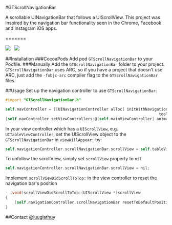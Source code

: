 #GTScrollNavigationBar

A scrollable UINavigationBar that follows a UIScrollView. This project was inspired by the navigation bar functionality seen in the Chrome, Facebook and Instagram iOS apps.

=======

![](http://luugiathuy.com/wp-content/uploads/2013/12/GTScrollNavigationBar1.png)  &nbsp;  ![](http://luugiathuy.com/wp-content/uploads/2013/12/GTScrollNavigationBar2.png)

##Installation
###CocoaPods
Add pod `GTScrollNavigationBar` to your Podfile.
###Manually
Add the `GTScrollNavigationBar` folder to your project. `GTScrollNavigationBar` uses ARC, so if you have a project that doesn't use ARC, just add the `-fobjc-arc` compiler flag to the `GTScrollNavigationBar` files.

##Usage
Set up the navigation controller to use `GTScrollNavigationBar`:
```objective-c
#import "GTScrollNavigationBar.h"

self.navController = [[UINavigationController alloc] initWithNavigationBarClass:[GTScrollNavigationBar class] 
                                                                   toolbarClass:nil];
[self.navController setViewControllers:@[self.mainViewController] animated:NO];
```

In your view controller which has a `UIScrollView`, e.g. `UITableViewController`, set the UIScrollView object to the `GTScrollNavigationBar` in `viewWillAppear:` by:
```objective-c
self.navigationController.scrollNavigationBar.scrollView = self.tableView;
```

To unfollow the scrollView, simply set `scrollView` property to `nil`
```objective-c
self.navigationController.scrollNavigationBar.scrollView = nil;
```

Implement `scrollViewDidScrollToTop:` in the view controller to reset the navigation bar's position
```objective-c
- (void)scrollViewDidScrollToTop:(UIScrollView *)scrollView
{
    [self.navigationController.scrollNavigationBar resetToDefaultPosition:YES];
}
```

##Contact
[@luugiathuy](http://twitter.com/luugiathuy)
